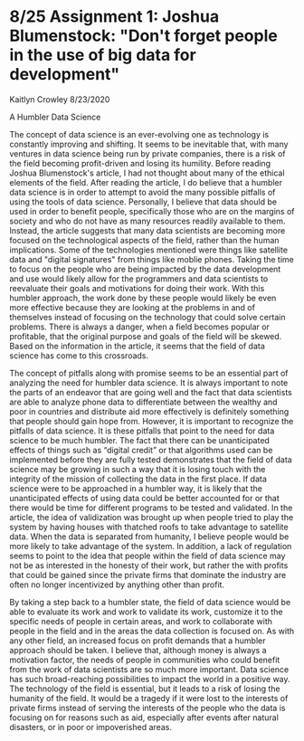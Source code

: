 # 8/25 Assignment 1: Joshua Blumenstock: "Don't forget people in the use of big data for development"

Kaitlyn Crowley
8/23/2020

A Humbler Data Science

The concept of data science is an ever-evolving one as technology is constantly improving and shifting.  It seems to be inevitable that, with many ventures in data science being run by private companies, there is a risk of the field becoming profit-driven and losing its humility.  Before reading Joshua Blumenstock's article, I had not thought about many of the ethical elements of the field.  After reading the article, I do believe that a humbler data science is in order to attempt to avoid the many possible pitfalls of using the tools of data science.  Personally, I believe that data should be used in order to benefit people, specifically those who are on the margins of society and who do not have as many resources readily available to them.  Instead, the article suggests that many data scientists are becoming more focused on the technological aspects of the field, rather than the human implications.  Some of the technologies mentioned were things like satellite data and "digital signatures" from things like moblie phones. Taking the time to focus on the people who are being impacted by the data development and use would likely allow for the programmers and data scientists to reevaluate their goals and motivations for doing their work.  With this humbler approach, the work done by these people would likely be even more effective because they are looking at the problems in and of themselves instead of focusing on the technology that could solve certain problems.  There is always a danger, when a field becomes popular or profitable, that the original purpose and goals of the field will be skewed.  Based on the information in the article, it seems that the field of data science has come to this crossroads.

The concept of pitfalls along with promise seems to be an essential part of analyzing the need for humbler data science.  It is always important to note the parts of an endeavor that are going well and the fact that data scientists are able to analyze phone data to differentiate between the wealthy and poor in countries and distribute aid more effectively is definitely something that people should gain hope from.  However, it is important to recognize the pitfalls of data science.  It is these pitfalls that point to the need for data science to be much humbler.  The fact that there can be unanticipated effects of things such as “digital credit” or that algorithms used can be implemented before they are fully tested demonstrates that the field of data science may be growing in such a way that it is losing touch with the integrity of the mission of collecting the data in the first place.  If data science were to be approached in a humbler way, it is likely that the unanticipated effects of using data could be better accounted for or that there would be time for different programs to be tested and validated.  In the article, the idea of validization was brought up when people tried to play the system by having houses with thatched roofs to take advantage to satellite data.  When the data is separated from humanity, I believe people would be more likely to take advantage of the system.  In addition, a lack of regulation seems to point to the idea that people within the field of data science may not be as interested in the honesty of their work, but rather the with profits that could be gained since the private firms that dominate the industry are often no longer incentivized by anything other than profit.

By taking a step back to a humbler state, the field of data science would be able to evaluate its work and work to validate its work, customize it to the specific needs of people in certain areas, and work to collaborate with people in the field and in the areas the data collection is focused on.  As with any other field, an increased focus on profit demands that a humbler approach should be taken.  I believe that, although money is always a motivation factor, the needs of people in communities who could benefit from the work of data scientists are so much more important.  Data science has such broad-reaching possibilities to impact the world in a positive way.  The technology of the field is essential, but it leads to a risk of losing the humanity of the field.  It would be a tragedy if it were lost to the interests of private firms instead of serving the interests of the people who the data is focusing on for reasons such as aid, especially after events after natural disasters, or in poor or impoverished areas.								

